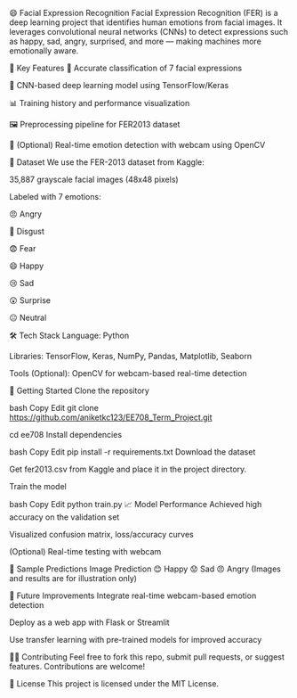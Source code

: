 😄 Facial Expression Recognition
Facial Expression Recognition (FER) is a deep learning project that identifies human emotions from facial images. It leverages convolutional neural networks (CNNs) to detect expressions such as happy, sad, angry, surprised, and more — making machines more emotionally aware.

📌 Key Features
🎯 Accurate classification of 7 facial expressions

🧠 CNN-based deep learning model using TensorFlow/Keras

📊 Training history and performance visualization

🖼️ Preprocessing pipeline for FER2013 dataset

🎥 (Optional) Real-time emotion detection with webcam using OpenCV

📁 Dataset
We use the FER-2013 dataset from Kaggle:

35,887 grayscale facial images (48x48 pixels)

Labeled with 7 emotions:

😠 Angry

🤢 Disgust

😨 Fear

😄 Happy

😢 Sad

😲 Surprise

😐 Neutral

🛠️ Tech Stack
Language: Python

Libraries: TensorFlow, Keras, NumPy, Pandas, Matplotlib, Seaborn

Tools (Optional): OpenCV for webcam-based real-time detection

🚀 Getting Started
Clone the repository

bash
Copy
Edit
git clone 
https://github.com/aniketkc123/EE708_Term_Project.git

cd ee708
Install dependencies

bash
Copy
Edit
pip install -r requirements.txt
Download the dataset

Get fer2013.csv from Kaggle and place it in the project directory.

Train the model

bash
Copy
Edit
python train.py
📈 Model Performance
Achieved high accuracy on the validation set

Visualized confusion matrix, loss/accuracy curves

(Optional) Real-time testing with webcam

📸 Sample Predictions
Image	Prediction
😊	Happy
😟	Sad
😠	Angry
(Images and results are for illustration only)

🤖 Future Improvements
Integrate real-time webcam-based emotion detection

Deploy as a web app with Flask or Streamlit

Use transfer learning with pre-trained models for improved accuracy

🙋‍♂️ Contributing
Feel free to fork this repo, submit pull requests, or suggest features. Contributions are welcome!

📄 License
This project is licensed under the MIT License.

